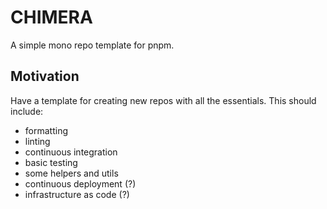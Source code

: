 # CHIMERA

A simple mono repo template for pnpm.

## Motivation

Have a template for creating new repos with all the essentials. This should include:
- formatting
- linting
- continuous integration
- basic testing
- some helpers and utils
- continuous deployment (?)
- infrastructure as code (?)
